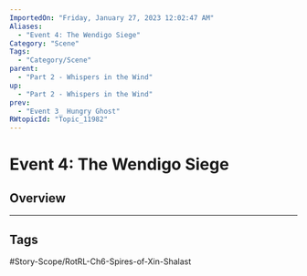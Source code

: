 ```yaml
---
ImportedOn: "Friday, January 27, 2023 12:02:47 AM"
Aliases:
  - "Event 4: The Wendigo Siege"
Category: "Scene"
Tags:
  - "Category/Scene"
parent:
  - "Part 2 - Whispers in the Wind"
up:
  - "Part 2 - Whispers in the Wind"
prev:
  - "Event 3_ Hungry Ghost"
RWtopicId: "Topic_11982"
---
```

# Event 4: The Wendigo Siege
## Overview

---
## Tags
#Story-Scope/RotRL-Ch6-Spires-of-Xin-Shalast

